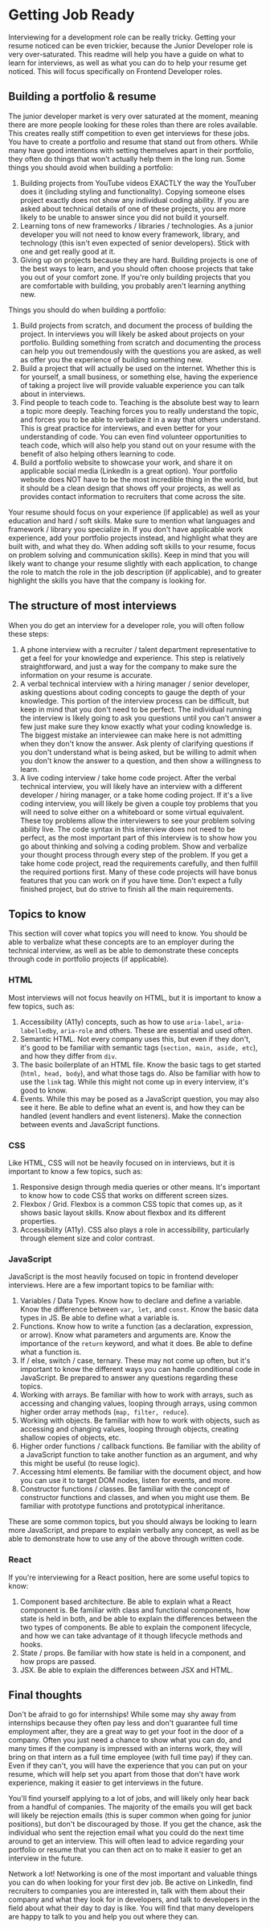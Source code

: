 # Getting Job Ready

Interviewing for a development role can be really tricky. Getting your resume noticed can be even trickier, because the Junior Developer role is very over-saturated. This readme will help you have a guide on what to learn for interviews, as well as what you can do to help your resume get noticed. This will focus specifically on Frontend Developer roles.

## Building a portfolio & resume

The junior developer market is very over saturated at the moment, meaning there are more people looking for these roles than there are roles available. This creates really stiff competition to even get interviews for these jobs. You have to create a portfolio and resume that stand out from others. While many have good intentions with setting themselves apart in their portfolio, they often do things that won't actually help them in the long run. Some things you should avoid when building a portfolio:

1. Building projects from YouTube videos EXACTLY the way the YouTuber does it (including styling and functionality). Copying someone elses project exactly does not show any individual coding ability. If you are asked about technical details of one of these projects, you are more likely to be unable to answer since you did not build it yourself.
2. Learning tons of new frameworks / libraries / technologies. As a junior developer you will not need to know every framework, library, and technology (this isn't even expected of senior developers). Stick with one and get really good at it.
3. Giving up on projects because they are hard. Building projects is one of the best ways to learn, and you should often choose projects that take you out of your comfort zone. If you're only building projects that you are comfortable with building, you probably aren't learning anything new.

Things you should do when building a portfolio:

1. Build projects from scratch, and document the process of building the project. In interviews you will likely be asked about projects on your portfolio. Building something from scratch and documenting the process can help you out tremendously with the questions you are asked, as well as offer you the experience of building something new.
2. Build a project that will actually be used on the internet. Whether this is for yourself, a small business, or something else, having the experience of taking a project live will provide valuable experience you can talk about in interviews.
3. Find people to teach code to. Teaching is the absolute best way to learn a topic more deeply. Teaching forces you to really understand the topic, and forces you to be able to verbalize it in a way that others understand. This is great practice for interviews, and even better for your understanding of code. You can even find volunteer opportunities to teach code, which will also help you stand out on your resume with the benefit of also helping others learning to code.
4. Build a portfolio website to showcase your work, and share it on applicable social media (LinkedIn is a great option). Your portfolio website does NOT have to be the most incredible thing in the world, but it should be a clean design that shows off your projects, as well as provides contact information to recruiters that come across the site.

Your resume should focus on your experience (if applicable) as well as your education and hard / soft skills. Make sure to mention what languages and framework / library you specialize in. If you don't have applicable work experience, add your portfolio projects instead, and highlight what they are built with, and what they do. When adding soft skills to your resume, focus on problem solving and communication skills). Keep in mind that you will likely want to change your resume slightly with each application, to change the role to match the role in the job description (if applicable), and to greater highlight the skills you have that the company is looking for.

## The structure of most interviews

When you do get an interview for a developer role, you will often follow these steps:

1. A phone interview with a recruiter / talent department representative to get a feel for your knowledge and experience. This step is relatively straightforward, and just a way for the company to make sure the information on your resume is accurate.
2. A verbal technical interview with a hiring manager / senior developer, asking questions about coding concepts to gauge the depth of your knowledge. This portion of the interview process can be difficult, but keep in mind that you don't need to be perfect. The individual running the interview is likely going to ask you questions until you can't answer a few just make sure they know exactly what your coding knowledge is. The biggest mistake an interviewee can make here is not admitting when they don't know the answer. Ask plenty of clarifying questions if you don't understand what is being asked, but be willing to admit when you don't know the answer to a question, and then show a willingness to learn.
3. A live coding interview / take home code project. After the verbal technical interview, you will likely have an interview with a different developer / hiring manager, or a take home coding project. If it's a live coding interview, you will likely be given a couple toy problems that you will need to solve either on a whiteboard or some virtual equivalent. These toy problems allow the interviewers to see your problem solving ability live. The code syntax in this interview does not need to be perfect, as the most important part of this interview is to show how you go about thinking and solving a coding problem. Show and verbalize your thought process through every step of the problem. If you get a take home code project, read the requirements carefully, and then fulfill the required portions first. Many of these code projects will have bonus features that you can work on if you have time. Don't expect a fully finished project, but do strive to finish all the main requirements.

## Topics to know

This section will cover what topics you will need to know. You should be able to verbalize what these concepts are to an employer during the technical interview, as well as be able to demonstrate these concepts through code in portfolio projects (if applicable). 

### HTML

Most interviews will not focus heavily on HTML, but it is important to know a few topics, such as:

1. Accessibility (A11y) concepts, such as how to use `aria-label`, `aria-labelledby`, `aria-role` and others. These are essential and used often.
2. Semantic HTML. Not every company uses this, but even if they don't, it's good to be familiar with semantic tags (`section, main, aside, etc`), and how they differ from `div`.
3. The basic boilerplate of an HTML file. Know the basic tags to get started (`html, head, body`), and what those tags do. Also be familiar with how to use the `link` tag. While this might not come up in every interview, it's good to know.
4. Events. While this may be posed as a JavaScript question, you may also see it here. Be able to define what an event is, and how they can be handled (event handlers and event listeners). Make the connection between events and JavaScript functions.

### CSS

Like HTML, CSS will not be heavily focused on in interviews, but it is important to know a few topics, such as:

1. Responsive design through media queries or other means. It's important to know how to code CSS that works on different screen sizes.
2. Flexbox / Grid. Flexbox is a common CSS topic that comes up, as it shows basic layout skills. Know about flexbox and its different properties.
3. Accessibility (A11y). CSS also plays a role in accessibility, particularly through element size and color contrast.

### JavaScript

JavaScript is the most heavily focused on topic in frontend developer interviews. Here are a few important topics to be familiar with:

1. Variables / Data Types. Know how to declare and define a variable. Know the difference between `var, let,` and `const`. Know the basic data types in JS. Be able to define what a variable is.
2. Functions. Know how to write a function (as a declaration, expression, or arrow). Know what parameters and arguments are. Know the importance of the `return` keyword, and what it does. Be able to define what a function is.
3. If / else, switch / case, ternary. These may not come up often, but it's important to know the different ways you can handle conditional code in JavaScript. Be prepared to answer any questions regarding these topics.
4. Working with arrays. Be familiar with how to work with arrays, such as accessing and changing values, looping through arrays, using common higher order array methods (`map, filter, reduce`).
5. Working with objects. Be familiar with how to work with objects, such as accessing and changing values, looping through objects, creating shallow copies of objects, etc.
6. Higher order functions / callback functions. Be familiar with the ability of a JavaScript function to take another function as an argument, and why this might be useful (to reuse logic).
7. Accessing html elements. Be familiar with the document object, and how you can use it to target DOM nodes, listen for events, and more.
8. Constructor functions / classes. Be familiar with the concept of constructor functions and classes, and when you might use them. Be familiar with prototype functions and prototypical inheritance.

These are some common topics, but you should always be looking to learn more JavaScript, and prepare to explain verbally any concept, as well as be able to demonstrate how to use any of the above through written code.

### React

If you're interviewing for a React position, here are some useful topics to know:

1. Component based architecture. Be able to explain what a React component is. Be familiar with class and functional components, how state is held in both, and be able to explain the differences between the two types of components. Be able to explain the component lifecycle, and how we can take advantage of it though lifecycle methods and hooks.
2. State / props. Be familiar with how state is held in a component, and how props are passed.
3. JSX. Be able to explain the differences between JSX and HTML.

## Final thoughts

Don't be afraid to go for internships! While some may shy away from internships because they often pay less and don't guarantee full time employment after, they are a great way to get your foot in the door of a company. Often you just need a chance to show what you can do, and many times if the company is impressed with an interns work, they will bring on that intern as a full time employee (with full time pay) if they can. Even if they can't, you will have the experience that you can put on your resume, which will help set you apart from those that don't have work experience, making it easier to get interviews in the future.

You'll find yourself applying to a lot of jobs, and will likely only hear back from a handful of companies. The majority of the emails you will get back will likely be rejection emails (this is super common when going for junior positions), but don't be discouraged by those. If you get the chance, ask the individual who sent the rejection email what you could do the next time around to get an interview. This will often lead to advice regarding your portfolio or resume that you can then act on to make it easier to get an interview in the future.

Network a lot! Networking is one of the most important and valuable things you can do when looking for your first dev job. Be active on LinkedIn, find recruiters to companies you are interested in, talk with them about their company and what they look for in developers, and talk to developers in the field about what their day to day is like. You will find that many developers are happy to talk to you and help you out where they can.

